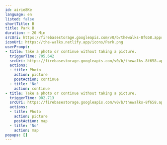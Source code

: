 ```yaml
---
id: airie8Ke
language: en
listed: false
shortTitle: B
title: Park B
duration: ~ 20 Min
srcUri: https://firebasestorage.googleapis.com/v0/b/thewalks-8f658.appspot.com/o/mp3%2Fv0%2Fen_ahvo7Cee%2Fen_airie8Ke.mp3?alt=media&token=241c594f-67ab-49a0-85b4-4f6fe7e69162
iconUri: https://the-walks.netlify.app/icons/Park.png
userPrompt:
- title: Take a photo or continue without taking a picture.
  triggerTime: 705.642
  srcUri: https://firebasestorage.googleapis.com/v0/b/thewalks-8f658.appspot.com/o/mp3%2Fv0%2Fen_ahvo7Cee%2Fen_ahvo7Cee_loop_1.mp3?alt=media&token=949ab2a4-f56d-4ca8-a9e5-f9e469961551
  actions:
  - title: Photo
    action: picture
    postAction: continue
  - title: 'No'
    action: continue
- title: Take a photo or continue without taking a picture.
  triggerTime: 902.713
  srcUri: https://firebasestorage.googleapis.com/v0/b/thewalks-8f658.appspot.com/o/mp3%2Fv0%2Fen_ahvo7Cee%2Fen_ahvo7Cee_loop_2.mp3?alt=media&token=95cfd911-c1fe-44c9-b04e-d5e3bc023a39
  actions:
  - title: Photo
    action: picture
    postAction: map
  - title: 'No'
    action: map
popups: []
---
```


